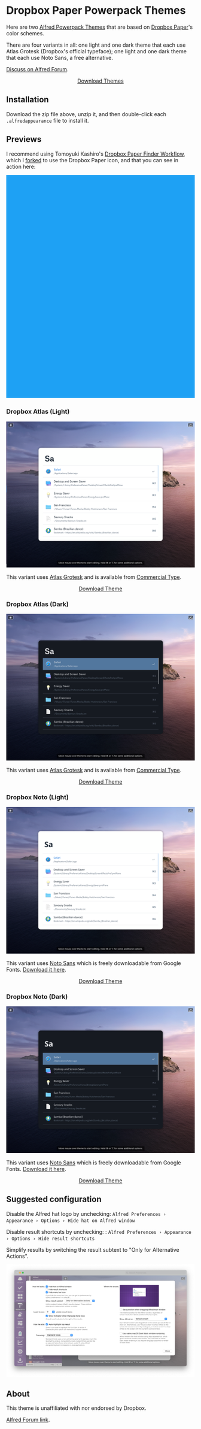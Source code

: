 # Dropbox Paper Powerpack Themes

Here are two [Alfred Powerpack Themes](https://www.alfredapp.com/help/appearance/) that are based on [Dropbox Paper](https://paper.dropbox.com)'s color schemes.

There are four variants in all: one light and one dark theme that each use Atlas Grotesk (Dropbox's official typeface); one light and one dark theme that each use Noto Sans, a free alternative.

[Discuss on Alfred Forum](https://www.alfredforum.com/topic/15830-dropbox-paper-inspired-themes/).

<p align="center">
  <a href="https://github.com/chrismessina/alfred-theme-dropbox-paper/raw/main/dropbox-paper-themes.zip" class="button">
    Download Themes
  </a>
</p>

## Installation

Download the zip file above, unzip it, and then double-click each `.alfredappearance` file to install it.

## Previews

I recommend using Tomoyuki Kashiro's [Dropbox Paper Finder Workflow](https://github.com/tomoyukikashiro/dropbox-paper-alfred-workflow), which I [forked](https://github.com/chrismessina/dropbox-paper-alfred-workflow) to use the Dropbox Paper icon, and that you can see in action here:

[![Dropbox Paper Finder Workflow](./assets/paper-workflow.gif)](./assets/paper-workflow.gif)

### Dropbox Atlas (Light)

[![Dropbox Atlas (Light) - Alfred Theme Preview](./assets/dropbox-atlas-light.png)](./assets/dropbox-atlas-light.png)

This variant uses [Atlas Grotesk](https://commercialtype.com/catalog/atlas/atlas_grotesk) and is available from [Commercial Type](https://commercialtype.com).

<p align="center">
  <a href="https://github.com/chrismessina/alfred-theme-dropbox-paper/raw/main/dropbox-atlas-light.zip" class="button">
    Download Theme
  </a>
</p>

### Dropbox Atlas (Dark)

[![Dropbox Atlas (Dark) - Alfred Theme Preview](./assets/dropbox-atlas-dark.png)](./assets/dropbox-atlas-dark.png)

This variant uses [Atlas Grotesk](https://commercialtype.com/catalog/atlas/atlas_grotesk) and is available from [Commercial Type](https://commercialtype.com).

<p align="center">
  <a href="https://github.com/chrismessina/alfred-theme-dropbox-paper/raw/main/dropbox-atlas-dark.zip" class="button">
    Download Theme
  </a>
</p>

### Dropbox Noto (Light)

[![Dropbox Noto (Light) - Alfred Theme Preview](./assets/dropbox-noto-light.png)](./assets/dropbox-noto-light.png)

This variant uses [Noto Sans](https://fonts.google.com/specimen/Noto+Sans) which is freely downloadable from Google Fonts. [Download it here](https://fonts.google.com/download?family=Noto%20Sans).

<p align="center">
  <a href="https://github.com/chrismessina/alfred-theme-dropbox-paper/raw/main/dropbox-noto-light.zip" class="button">
    Download Theme
  </a>
</p>

### Dropbox Noto (Dark)

[![Dropbox Noto (Dark) - Alfred Theme Preview](./assets/dropbox-noto-dark.png)](./assets/dropbox-noto-dark.png)

This variant uses [Noto Sans](https://fonts.google.com/specimen/Noto+Sans) which is freely downloadable from Google Fonts. [Download it here](https://fonts.google.com/download?family=Noto%20Sans).

<p align="center">
  <a href="https://github.com/chrismessina/alfred-theme-dropbox-paper/raw/main/dropbox-noto-dark.zip" class="button">
    Download Theme
  </a>
</p>

## Suggested configuration

Disable the Alfred hat logo by unchecking: `Alfred Preferences › Appearance › Options › Hide hat on Alfred window`

Disable result shortcuts by unchecking: : `Alfred Preferences › Appearance › Options › Hide result shortcuts`

Simplify results by switching the result subtext to "Only for Alternative Actions".

[![Alfred Appearance Options](./assets/alfred-appearance-options.png)](./assets/alfred-appearance-options.png)


## About

This theme is unaffiliated with nor endorsed by Dropbox.

<a href="https://www.alfredforum.com/topic/15830-dropbox-paper-inspired-themes/">Alfred Forum link</a>.
